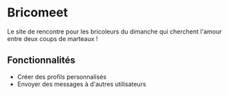 # Bricomeet
Le site de rencontre pour les bricoleurs du dimanche qui cherchent l'amour entre deux coups de marteaux !

Fonctionnalités
-
- Créer des profils personnalisés
- Envoyer des messages à d'autres utilisateurs 
